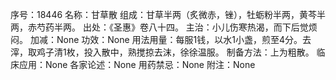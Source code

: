 序号：18446
名称：甘草散
组成：甘草半两（炙微赤，锉），牡蛎粉半两，黄芩半两，赤芍药半两。
出处：《圣惠》卷八十四。
主治：小儿伤寒热渴，而下后觉烦闷。
加减：None
功效：None
用法用量：每服1钱，以水1小盏，煎至4分。去滓，取鸡子清1枚，投入散中，熟搅掠去沫，徐徐温服。
制备方法：上为粗散。
临床应用：None
各家论述：None
用药禁忌：None
附注：None
